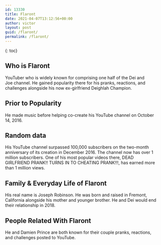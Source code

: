 ```yaml
---
id: 13330
title: Flaront
date: 2021-04-07T13:12:56+00:00
author: victor
layout: post
guid: /flaront/
permalink: /flaront/
---
```



{: toc}


## Who is Flaront



YouTuber who is widely known for comprising one half of the Dei and Joe channel. He gained popularity there for his pranks, reactions, and challenges alongside his now ex-girlfriend Deighlah Champion. 

                
                
                
## Prior to Popularity



He made music before helping co-create his YouTube channel on October 14, 2016. 

                
                
                
## Random data



His YouTube channel surpassed 100,000 subscribers on the two-month anniversary of its creation in December 2016. The channel now has over 1 million subscribers. One of his most popular videos there, DEAD GIRLFRIEND PRANK!! TURNS IN TO CHEATING PRANK!!!, has earned more than 1 million views. 

                
                
                
## Family & Everyday Life of Flaront



His real name is Joseph Robinson. He was born and raised in Fremont, California alongside his mother and younger brother. He and Dei would end their relationship in 2018.

                
                
                
## People Related With Flaront



He and Damien Prince are both known for their couple pranks, reactions, and challenges posted to YouTube. 

                
              
            
          
          
          